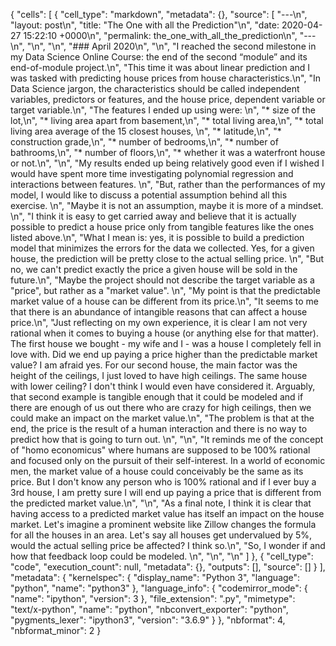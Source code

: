 {
 "cells": [
  {
   "cell_type": "markdown",
   "metadata": {},
   "source": [
    "---\n",
    "layout: post\n",
    "title:      \"The One with all the Prediction\"\n",
    "date:       2020-04-27 15:22:10 +0000\n",
    "permalink:  the_one_with_all_the_prediction\n",
    "---\n",
    "\n",
    "\n",
    "### April 2020\n",
    "\n",
    "I reached the second milestone in my Data Science Online Course: the end of the second “module” and its end-of-module project.\n",
    "This time it was about linear prediction and I was tasked with predicting house prices from house characteristics.\n",
    "In Data Science jargon, the characteristics should be called independent variables, predictors or features, and the house price, dependent variable or target variable.\n",
    "The features I ended up using were: \n",
    "* size of the lot,\n",
    "* living area apart from basement,\n",
    "* total living area,\n",
    "* total living area average of the 15 closest houses, \n",
    "* latitude,\n",
    "* construction grade,\n",
    "* number of bedrooms,\n",
    "* number of bathrooms,\n",
    "* number of floors,\n",
    "* whether it was a waterfront house or not.\n",
    "\n",
    "My results ended up being relatively good even if I wished I would have spent more time investigating polynomial regression and interactions between features. \n",
    "But, rather than the performances of my model, I would like to discuss a potential assumption behind all this exercise. \n",
    "Maybe it is not an assumption, maybe it is more of a mindset. \n",
    "I think it is easy to get carried away and believe that it is actually possible to predict a house price only from tangible features like the ones listed above.\n",
    "What I mean is: yes, it is possible to build a prediction model that minimizes the errors for the data we collected. Yes, for a given house, the prediction will be pretty close to the actual selling price. \n",
    "But no, we can't predict exactly the price a given house will be sold in the future.\n",
    "Maybe the project should not describe the target variable as a \"price\", but rather as a \"market value\". \n",
    "My point is that the predictable market value of a house can be different from its price.\n",
    "It seems to me that there is an abundance of intangible reasons that can affect a house price.\n",
    "Just reflecting on my own experience, it is clear I am not very rational when it comes to buying a house (or anything else for that matter). The first house we bought - my wife and I - was a house I completely fell in love with. Did we end up paying a price higher than the predictable market value? I am afraid yes. For our second house, the main factor was the height of the ceilings, I just loved to have high ceilings. The same house with lower ceiling? I don't think I would even have considered it. Arguably, that second example is tangible enough that it could be modeled and if there are enough of us out there who are crazy for high ceilings, then we could make an impact on the market value.\n",
    "The problem is that at the end, the price is the result of a human interaction and there is no way to predict how that is going to turn out.  \n",
    "\n",
    "It reminds me of the concept of \"homo economicus\" where humans are supposed to be 100% rational and focused only on the pursuit of their self-interest. In a world of economic men, the market value of a house could conceivably be the same as its price. But I don't know any person who is 100% rational and if I ever buy a 3rd house, I am pretty sure I will end up paying a price that is different from the predicted market value.\n",
    "\n",
    "As a final note, I think it is clear that having access to a predicted market value has itself an impact on the house market. Let's imagine a prominent website like Zillow changes the formula for all the houses in an area. Let's say all houses get undervalued by 5%, would the actual selling price be affected? I think so.\n",
    "So, I wonder if and how that feedback loop could be modeled. \n",
    "\n",
    "\n"
   ]
  },
  {
   "cell_type": "code",
   "execution_count": null,
   "metadata": {},
   "outputs": [],
   "source": []
  }
 ],
 "metadata": {
  "kernelspec": {
   "display_name": "Python 3",
   "language": "python",
   "name": "python3"
  },
  "language_info": {
   "codemirror_mode": {
    "name": "ipython",
    "version": 3
   },
   "file_extension": ".py",
   "mimetype": "text/x-python",
   "name": "python",
   "nbconvert_exporter": "python",
   "pygments_lexer": "ipython3",
   "version": "3.6.9"
  }
 },
 "nbformat": 4,
 "nbformat_minor": 2
}
